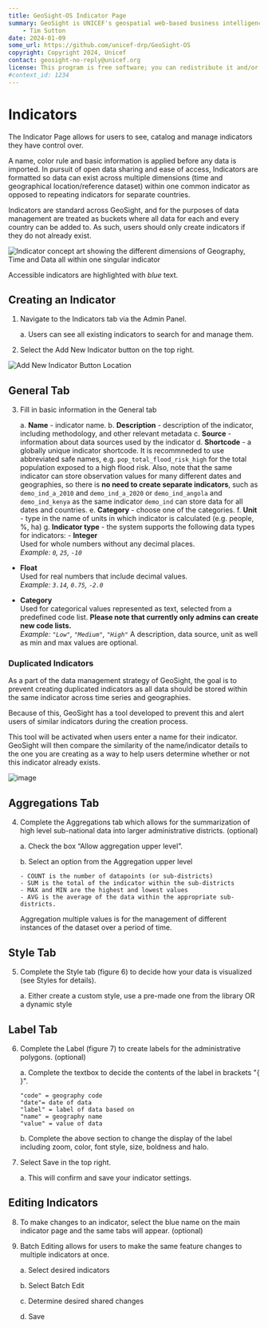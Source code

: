 ```yaml
---
title: GeoSight-OS Indicator Page
summary: GeoSight is UNICEF's geospatial web-based business intelligence platform.
    - Tim Sutton
date: 2024-01-09
some_url: https://github.com/unicef-drp/GeoSight-OS
copyright: Copyright 2024, Unicef
contact: geosight-no-reply@unicef.org
license: This program is free software; you can redistribute it and/or modify it under the terms of the GNU Affero General Public License as published by the Free Software Foundation; either version 3 of the License, or (at your option) any later version.
#context_id: 1234
---
```

# Indicators
The Indicator Page allows for users to see, catalog and manage indicators they have control over. 

A name, color rule and basic information is applied before any data is imported. In pursuit of open data sharing and ease of access, Indicators are formatted so data can exist across multiple dimensions (time and geographical location/reference dataset) within one common indicator as opposed to repeating indicators for separate countries.

Indicators are standard across GeoSight, and for the purposes of data management are treated as buckets where all data for each and every country can be added to. As such, users should only create indicators if they do not already exist.



![Indicator concept art showing the different dimensions of Geography, Time and Data all within one singular indicator](image-16.png)

Accessible indicators are highlighted with _blue_ text.

## Creating an Indicator

1.	Navigate to the Indicators tab via the Admin Panel. 

    a.	Users can see all existing indicators to search for and manage them. 
2.	Select the Add New Indicator button on the top right.

![Add New Indicator Button Location](image-5.png)

## General Tab

3.	Fill in basic information in the General tab

    a.	**Name** - indicator name. 
    b.	**Description** - description of the indicator, including methodology, and other relevant metadata 
    c.	**Source** - information about data sources used by the indicator
    d.	**Shortcode** - a globally unique indicator shortcode. It is recommneded to use abbreviated safe names, e.g. `pop_total_flood_risk_high` for the total population exposed to a high flood risk. Also, note that the same indicator can store observation values for many different dates and geographies, so there is **no need to create separate indicators**, such as `demo_ind_a_2010` and `demo_ind_a_2020` or `demo_ind_angola` and `demo_ind_kenya` as the same indicator `demo_ind` can store data for all dates and countries.
    e.	**Category** - choose one of the categories.
    f.	**Unit** - type in the name of units in which indicator is calculated (e.g. people, %, ha)
    g.	**Indicator type** - the system supports the following data types for indicators:
        - **Integer**  
         Used for whole numbers without any decimal places.  
         _Example: `0`, `25`, `-10`_

 - **Float**  
  Used for real numbers that include decimal values.  
  _Example: `3.14`, `0.75`, `-2.0`_

 - **Category**  
  Used for categorical values represented as text, selected from a predefined code list. **Please note that currently only admins can create new code lists.**  
  _Example: `"Low"`, `"Medium"`, `"High"`_
    A description, data source, unit as well as min and max values are optional.

### Duplicated Indicators

As a part of the data management strategy of GeoSight, the goal is to prevent creating duplicated indicators as all data should be stored within the same indicator across time series and geographies. 

Because of this, GeoSight has a tool developed to prevent this and alert users of similar indicators during the creation process. 

This tool will be activated when users enter a name for their indicator. GeoSight will then compare the similarity of the name/indicator details to the one you are creating as a way to help users determine whether or not this indicator already exists.


![image](https://github.com/unicef-drp/GeoSight-OS-Documentation/assets/110991093/4f1c5d79-2836-401a-9925-8d846625ca10)

## Aggregations Tab

4.	Complete the Aggregations tab which allows for the summarization of high level sub-national data into larger administrative districts. (optional)

    a.	Check the box “Allow aggregation upper level”.

    b.	Select an option from the Aggregation upper level 

        - COUNT is the number of datapoints (or sub-districts) 
        - SUM is the total of the indicator within the sub-districts 
        - MAX and MIN are the highest and lowest values
        - AVG is the average of the data within the appropriate sub-districts. 
    Aggregation multiple values is for the management of different instances of the dataset over a period of time. 

## Style Tab 

5. Complete the Style tab (figure 6) to decide how your data is visualized (see Styles for details).

     a.	Either create a custom style, use a pre-made one from the library OR a dynamic style

## Label Tab

6.	Complete the Label (figure 7) to create labels for the administrative polygons. (optional)

     a.	Complete the textbox to decide the contents of the label in brackets "{ }".
     
        "code" = geography code
        "date"= date of data
        "label" = label of data based on
        "name" = geography name
        "value" = value of data

     b.	Complete the above section to change the display of the label including zoom,  color, font style, size, boldness and halo.

7.	Select Save in the top right. 

    a.	This will confirm and save your indicator settings. 


## Editing Indicators

8.	To make changes to an indicator, select the blue name on the main indicator page and the same tabs will appear. (optional)

9.	Batch Editing allows for users to make the same feature changes to multiple indicators at once. 

    a.	Select desired indicators

    b.	Select Batch Edit 

    c.	Determine desired shared changes

    d.	Save
